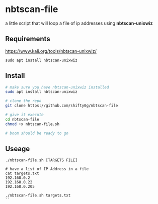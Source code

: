 # nbtscan-file
a little script that will loop a file of ip addresses using **nbtscan-unixwiz**

## Requirements 

https://www.kali.org/tools/nbtscan-unixwiz/

`sudo apt install nbtscan-unixwiz`

## Install

```bash
# make sure you have nbtscan-unixwiz installed 
sudo apt install nbtscan-unixwiz

# clone the repo
git clone https://github.com/shifty0g/nbtscan-file

# give it execute 
cd nbtscan-file
chmod +x nbtscan-file.sh

# boom should be ready to go
```

## Useage

```
./nbtscan-file.sh [TARGETS FILE]

# have a list of IP Address in a file 
cat targets.txt
192.168.0.2
192.168.0.22
192.168.0.205

./nbtscan-file.sh targets.txt
``
